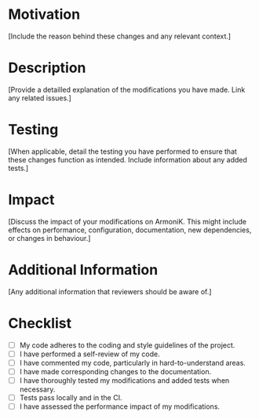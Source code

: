 # Motivation

[Include the reason behind these changes and any relevant context.]

# Description

[Provide a detailled explanation of the modifications you have made. Link any related issues.]

# Testing

[When applicable, detail the testing you have performed to ensure that these changes function as intended. Include information about any added tests.]

# Impact

[Discuss the impact of your modifications on ArmoniK. This might include effects on performance, configuration, documentation, new dependencies, or changes in behaviour.]

# Additional Information

[Any additional information that reviewers should be aware of.]

# Checklist

- [ ] My code adheres to the coding and style guidelines of the project.
- [ ] I have performed a self-review of my code.
- [ ] I have commented my code, particularly in hard-to-understand areas.
- [ ] I have made corresponding changes to the documentation.
- [ ] I have thoroughly tested my modifications and added tests when necessary.
- [ ] Tests pass locally and in the CI.
- [ ] I have assessed the performance impact of my modifications.